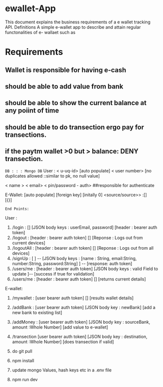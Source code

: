 # ewallet-App
This document explains the business requirements of a e wallet tracking API. 
Definitions 
A simple e-wallet app to describe and attain regular functonalities of e- wallaet such as

# Requirements
## Wallet is responsible for having e-cash
## should be able to add value from bank
## should be able to show the current balance at any poiint of time
## should be able to do transection ergo pay for transections.
## if the paytm wallet >0 but <transection ammount> > balance: DENY transection.




```DB : : : Mongo DB```
User :
< u-uq-id> [auto populate]
< user number> [no duplicates allowed ::similar to pk, no null value]

< name >
< email>
< pin/password - auth> ##responsible for authenticate

E-Wallet: 
<wallet-uq-id>[auto populate]
<u-uq-id> [foreign key]
<e-cash> [initally 0]
<bank> <source/source>> :[]  
<history> [{}]



```End Points:```

User :
1. /login <post>: [] [JSON body keys : userEmail, password] [header :  bearer auth token]
2. /logout <post>: [header :  bearer auth token] [] [Reponse : Logs out from current devices]
3. /logoutAll <post>: [header :  bearer auth token] [] [Reponse : Logs out from all devices]
4. /signUp <post>: [ ] -- [JSON body keys : [name : String, email:String, number:String, password:String] ]  -- [response: auth token]
5. /users/me <patch> : [header :  bearer auth token] [JSON body keys : valid Field to update ]-- [success if true for validation]
6. /users/me <get>: [header :  bearer auth token] [] [returns current details]


E-wallet:
1. /mywallet <get>: [user bearer auth token] [] [results wallet details]
2. /addBank <patch> : [user bearer auth token] [JSON body key : newBank] [add a new bank to existing list]
3. /addMoney <post> : [user bearer auth token] [JSON body key : sourceBank, amount :Whole Number] [add value to e-wallet]
4. /transection <psot>[user bearer auth token] [JSON body key : destination, amount :Whole Number] [does transection if valid]





1. do git pull
2. npm install
3. update mongo Values, hash keys etc in  a .env file
4. npm run dev